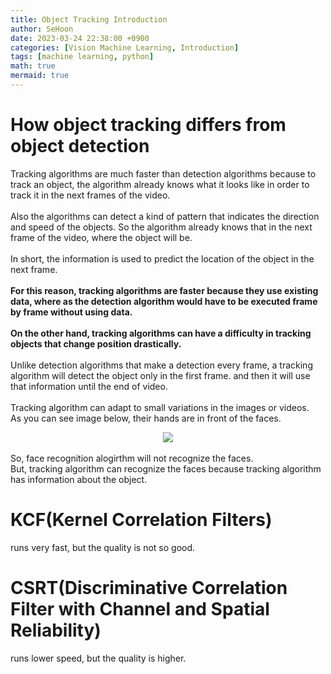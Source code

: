 ```yaml
---
title: Object Tracking Introduction
author: SeHoon
date: 2023-03-24 22:38:00 +0900
categories: [Vision Machine Learning, Introduction]
tags: [machine learning, python]
math: true
mermaid: true
---
```


# How object tracking differs from object detection
Tracking algorithms are much faster than detection algorithms because to track an object, the algorithm already knows what it looks like in order to track it in the next frames of the video.
<br><br>
Also the algorithms can detect a kind of pattern that indicates the direction and speed of the objects. So the algorithm already knows that in the next frame of the video, where the object will be.
<br><br>
In short, the information is used to predict the location of the object in the next frame.
<br><br>
**For this reason, tracking algorithms are faster because they use existing data, where as the detection algorithm would have to be executed frame by frame without using data.**
<br><br>
**On the other hand, tracking algorithms can have a difficulty in tracking objects that change position drastically.**
<br><br>
Unlike detection algorithms that make a detection every frame, a tracking algorithm will detect the object only in the first frame. and then it will use that information until the end of video.
<br><br>
Tracking algorithm can adapt to small variations in the images or videos.<br>
As you can see image below, their hands are in front of the faces.<br>
<center>
<img src="https://user-images.githubusercontent.com/28240052/227708295-f4ffc934-ca97-456b-ae17-7271420086f8.png">
</center><br>
So, face recognition alogirthm will not recognize the faces.<br>
But, tracking algorithm can recognize the faces because tracking algorithm has information about the object.

# KCF(Kernel Correlation Filters)
runs very fast, but the quality is not so good.<br>

# CSRT(Discriminative Correlation Filter with Channel and Spatial Reliability)
runs lower speed, but the quality is higher.<br>